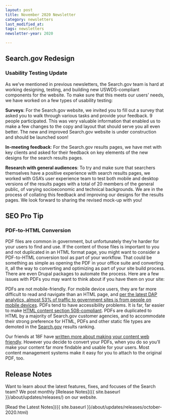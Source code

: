 ```yaml
---
layout: post
title: November 2020 Newsletter
category: newsletters
last_modified_at: 
tags: newsletters
newsletter-year: 2020

---
```

## Search.gov Redesign 
### Usability Testing Update 

As we’ve mentioned in previous newsletters, the Search.gov team is hard at working designing, testing, and building new USWDS-compliant components for the website. To make sure that this meets our users’ needs, we have worked on a few types of usability testing:

**Surveys**: For the Search.gov website, we invited you to fill out a survey that asked you to walk through various tasks and provide your feedback. 9 people participated. This was very valuable information that enabled us to make a few changes to the copy and layout that should serve you all even better. The new and improved Search.gov website is under construction and should be launched soon! 

**In-meeting feedback**: For the Search.gov results pages, we have met with key clients and asked for their feedback on key elements of the new designs for the search results pages. 

**Research with general audiences**: To try and make sure that searchers themselves have a positive experience with search results pages, we worked with GSA’s user experience team to test both mobile and desktop versions of the results pages with a total of 20 members of the general public, of varying socioeconomic and technical backgrounds. We are in the process of collating this feedback and improving our designs for the results pages. We look forward to sharing the revised mock-up with you!

## SEO Pro Tip 
### PDF-to-HTML Conversion 

PDF files are common in government, but unfortunately they’re harder for your users to find and use. If the content of those files is important to you and not duplicated in an HTML format page, you might want to consider a PDF-to-HTML conversion tool as part of your workflow. That could be something as simple as opening the PDF in your office suite and converting it, all the way to converting and optimizing as part of your site build process. There are even Drupal packages to automate the process. Here are a few issues with PDFs you may want to think about if you have them on your site:

PDFs are not mobile-friendly. For mobile device users, they are far more difficult to read and navigate than an HTML page, and [per the latest DAP analytics, almost 53% of traffic to government sites is from people on mobile devices](https://analytics.usa.gov/). PDFs tend to have accessibility problems. It is far, far easier to make [HTML content section 508-compliant](https://www.section508.gov/create/web-content). PDFs are duplicated to HTML by a majority of Search.gov customer agencies, and to accommodate their strong preference for HTML, PDFs and other static file types are demoted in the [Search.gov](http://search.gov/) results ranking.

Our friends at 18F have [written more about making your content web friendly](https://content-guide.18f.gov/our-approach/make-content-web-friendly/). However you decide to convert your PDFs, when you do so you’ll make your content far more findable and usable for your users. Most content management systems make it easy for you to attach to the original PDF, too.

## Release Notes

Want to learn about the latest features, fixes, and focuses of the Search team? We post monthly [Release Notes]({{ site.baseurl }}/about/updates/releases/) on our website.

[Read the Latest Notes]({{ site.baseurl }}/about/updates/releases/october-2020.html)